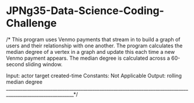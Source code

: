 # JPNg35-Data-Science-Coding-Challenge
/* This program uses Venmo payments that stream in to build a graph of users and their relationship with one another. The program calculates the median degree of a vertex in a graph and update this each time a new Venmo payment appears. The median degree is calculated across a 60-second sliding window.

Input: actor
       target
       created-time
Constants: Not Applicable
Output: rolling median degree
___________________________________________________________________________________________________________*/
